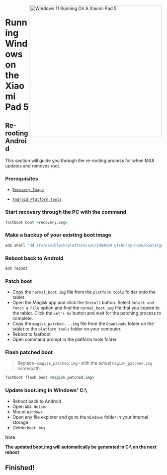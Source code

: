 <img align="right" src="https://raw.githubusercontent.com/erdilS/Port-Windows-11-Xiaomi-Pad-5/main/nabu.png" width="425" alt="Windows 11 Running On A Xiaomi Pad 5">

# Running Windows on the Xiaomi Pad 5

## Re-rooting Android
This section will guide you through the re-rooting process for when MIUI updates and removes root.

### Prerequisites
- [```Recovery Image```](https://github.com/erdilS/Port-Windows-11-Xiaomi-Pad-5/releases/download/1.0/recovery.img)
  
- [```Android Platform Tools```](https://developer.android.com/studio/releases/platform-tools)

### Start recovery through the PC with the command
```cmd
fastboot boot <recovery.img>
```

### Make a backup of your existing boot image
```cmd
adb shell "dd if=/dev/block/platform/soc/1d84000.ufshc/by-name/boot$(getprop ro.boot.slot_suffix) of=/tmp/normal_boot.img" && adb pull /tmp/normal_boot.img
```

### Reboot back to Android
```cmd
adb reboot
```

### Patch boot 
- Copy the ```normal_boot.img``` file from the ```platform tools``` folder onto the tablet 
- Open the Magisk app and click the ```Install``` button. Select ```Select and Patch a File``` option and find the ```normal_boot.img``` file that you copied to the tablet. Click the ```Let's Go``` button and wait for the patching process to complete.
- Copy the ```magisk_patched....img``` file from the ```Downloads``` folder on the tablet to the ```platform tools``` folder on your computer. 
- Reboot to fastboot
- Open command prompt in the platform tools folder 

### Flash patched boot 
 > Replace `<magisk_patched.img>` with the actual ```magisk_patched.img``` name/path.
```cmd
fastboot flash boot <magisk_patched.img>
```

### Update boot.img in Windows' C:\
- Reboot back to Android
- Open ```WOA Helper```
- Mount ```Windows```
- Open any file explorer and go to the ```Windows```  folder in your internal storage
- Delete ```boot.img```

> [!NOTE]
> **The updated boot.img will automatically be generated in C:\ on the next reboot**

## Finished!















